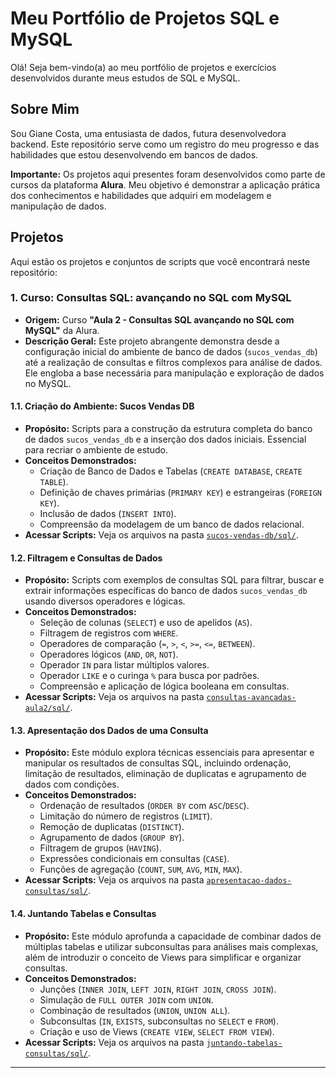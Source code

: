 # Meu Portfólio de Projetos SQL e MySQL 

Olá! Seja bem-vindo(a) ao meu portfólio de projetos e exercícios desenvolvidos durante meus estudos de SQL e MySQL.

## Sobre Mim
Sou Giane Costa, uma entusiasta de dados, futura desenvolvedora backend. Este repositório serve como um registro do meu progresso e das habilidades que estou desenvolvendo em bancos de dados.

**Importante:** Os projetos aqui presentes foram desenvolvidos como parte de cursos da plataforma **Alura**. Meu objetivo é demonstrar a aplicação prática dos conhecimentos e habilidades que adquiri em modelagem e manipulação de dados.


## Projetos
Aqui estão os projetos e conjuntos de scripts que você encontrará neste repositório:

### 1. Curso: Consultas SQL: avançando no SQL com MySQL 
* **Origem:** Curso **"Aula 2 - Consultas SQL avançando no SQL com MySQL"** da Alura.
* **Descrição Geral:** Este projeto abrangente demonstra desde a configuração inicial do ambiente de banco de dados (`sucos_vendas_db`) até a realização de consultas e filtros complexos para análise de dados. Ele engloba a base necessária para manipulação e exploração de dados no MySQL.

#### 1.1. Criação do Ambiente: Sucos Vendas DB 
* **Propósito:** Scripts para a construção da estrutura completa do banco de dados `sucos_vendas_db` e a inserção dos dados iniciais. Essencial para recriar o ambiente de estudo.
* **Conceitos Demonstrados:**
    * Criação de Banco de Dados e Tabelas (`CREATE DATABASE`, `CREATE TABLE`).
    * Definição de chaves primárias (`PRIMARY KEY`) e estrangeiras (`FOREIGN KEY`).
    * Inclusão de dados (`INSERT INTO`).
    * Compreensão da modelagem de um banco de dados relacional.
* **Acessar Scripts:** Veja os arquivos na pasta [`sucos-vendas-db/sql/`](https://github.com/Giane10/meu-portfolio-sql-mysql/tree/main/sucos-vendas-db/sql/).

#### 1.2. Filtragem e Consultas de Dados 
* **Propósito:** Scripts com exemplos de consultas SQL para filtrar, buscar e extrair informações específicas do banco de dados `sucos_vendas_db` usando diversos operadores e lógicas.
* **Conceitos Demonstrados:**
    * Seleção de colunas (`SELECT`) e uso de apelidos (`AS`).
    * Filtragem de registros com `WHERE`.
    * Operadores de comparação (`=`, `>`, `<`, `>=`, `<=`, `BETWEEN`).
    * Operadores lógicos (`AND`, `OR`, `NOT`).
    * Operador `IN` para listar múltiplos valores.
    * Operador `LIKE` e o curinga `%` para busca por padrões.
    * Compreensão e aplicação de lógica booleana em consultas.
* **Acessar Scripts:** Veja os arquivos na pasta [`consultas-avancadas-aula2/sql/`](https://github.com/Giane10/meu-portfolio-sql-mysql/tree/main/consultas-avancadas-aula2/sql/).


#### 1.3. Apresentação dos Dados de uma Consulta 
* **Propósito:** Este módulo explora técnicas essenciais para apresentar e manipular os resultados de consultas SQL, incluindo ordenação, limitação de resultados, eliminação de duplicatas e agrupamento de dados com condições.
* **Conceitos Demonstrados:**
    * Ordenação de resultados (`ORDER BY` com `ASC`/`DESC`).
    * Limitação do número de registros (`LIMIT`).
    * Remoção de duplicatas (`DISTINCT`).
    * Agrupamento de dados (`GROUP BY`).
    * Filtragem de grupos (`HAVING`).
    * Expressões condicionais em consultas (`CASE`).
    * Funções de agregação (`COUNT`, `SUM`, `AVG`, `MIN`, `MAX`).
* **Acessar Scripts:** Veja os arquivos na pasta [`apresentacao-dados-consultas/sql/`](https://github.com/Giane10/meu-portfolio-sql-mysql/tree/main/apresentacao-dados-consultas/sql/).


#### 1.4. Juntando Tabelas e Consultas 
* **Propósito:** Este módulo aprofunda a capacidade de combinar dados de múltiplas tabelas e utilizar subconsultas para análises mais complexas, além de introduzir o conceito de Views para simplificar e organizar consultas.
* **Conceitos Demonstrados:**
    * Junções (`INNER JOIN`, `LEFT JOIN`, `RIGHT JOIN`, `CROSS JOIN`).
    * Simulação de `FULL OUTER JOIN` com `UNION`.
    * Combinação de resultados (`UNION`, `UNION ALL`).
    * Subconsultas (`IN`, `EXISTS`, subconsultas no `SELECT` e `FROM`).
    * Criação e uso de Views (`CREATE VIEW`, `SELECT FROM VIEW`).
* **Acessar Scripts:** Veja os arquivos na pasta [`juntando-tabelas-consultas/sql/`](https://github.com/Giane10/meu-portfolio-sql-mysql/tree/main/juntando-tabelas-consultas/sql/).
---
